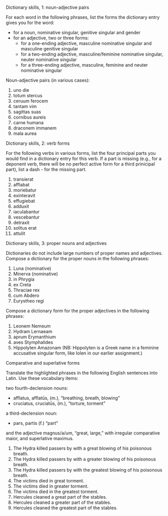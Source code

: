 Dictionary skills, 1: noun-adjective pairs

For each word in the following phrases, list the forms the dictionary entry gives you for the word:

- for a noun, nominative singular, genitive singular and gender
- for an adjective, two or three forms:
  - for a one-ending adjective, masculine nominative singular and masculine genitive singular
  - for a two-ending adjective, masculine/feminine nominative singular, neuter nominative singular
  - for a three-ending adjective, masculine, feminine and neuter nominative singular
 
 
 Noun-adjective pairs (in various cases):

1. uno die
2. totum stercus
3. ceruum ferocem
4. tantam vim
5. sagittas suas
6. cornibus aureis
7. carne humana
8. draconem immanem
9. mala aurea

Dictionary skills, 2: verb forms

For the following verbs in various forms, list the four principal parts you would find in a dictionary entry for this verb. If a part is missing (e.g., for a deponent verb, there will be no perfect active form for a third prinicipal part), list a dash - for the missing part.

1. transierat
2. afflabat
3. moriebatur
4. exinteravit
5. effugiebat
6. adduxit
7. iaculabantur
8. vescebantur
9. detraxit
10. solitus erat
11. attulit


Dictionary skills, 3: proper nouns and adjectives

Dictionaries do not include large numbers of proper names and adjectives. Compose a dictionary for the proper nouns in the following phrases:

1. Luna (nominative)
2. Minerva (nominative)
3. in Phrygia
4. ex Creta
5. Thraciae rex
6. cum Abdero
7. Eurystheo regi


Compose a dictionary form for the proper adjectives in the following phrases:


1. Leonem Nemeum
2. Hydram Lernaeam
3. aprum Erymanthium
4. aves Stymphalides
5. Hippolyten Amazonam (NB: Hippolyten is a Greek name in a feminine accusative singular form, like Iolen in our earlier assignment.)

Comparative and superlative forms

Translate the highlighted phrases in the following English sentences into Latin. Use these vocabulary items:

two fourth-declension nouns:

- afflatus, afflatūs, (m.), “breathing, breath, blowing”
- cruciatus, cruciatūs, (m.), “torture, torment”

a third-declension noun:

- pars, partis (f.) “part”

and the adjective magnus/a/um, “great, large,” with irregular comparative maior, and superlative maximus.

1. The Hydra killed passers by with a great blowing of his poisonous breath.
2. The Hydra killed passers by with a greater blowing of his poisonous breath.
3. The Hydra killed passers by with the greatest blowing of his poisonous breath.
4. The victims died in great torment.
5. The victims died in greater torment.
6. The victims died in the greatest torment.
7. Hercules cleaned a great part of the stables.
8. Hercules cleaned a greater part of the stables.
9. Hercules cleaned the greatest part of the stables.
